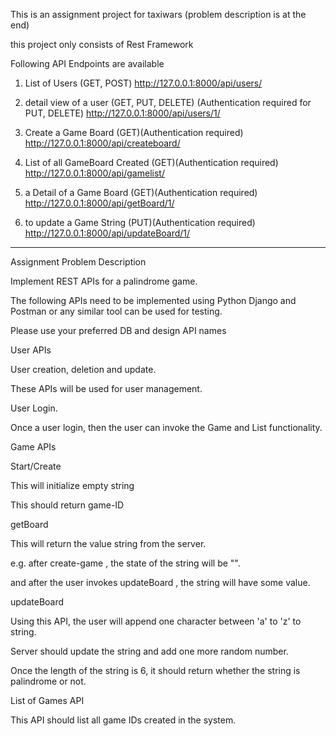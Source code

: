 This is an assignment project for taxiwars (problem description is at the end)

this project only consists of Rest Framework

Following API Endpoints are available 

1. List of Users (GET, POST)
http://127.0.0.1:8000/api/users/

2. detail view of a user (GET, PUT, DELETE) (Authentication required for PUT, DELETE)
http://127.0.0.1:8000/api/users/1/

3. Create a Game Board (GET)(Authentication required)
http://127.0.0.1:8000/api/createboard/

4. List of all GameBoard Created (GET)(Authentication required)
http://127.0.0.1:8000/api/gamelist/

5. a Detail of a Game Board (GET)(Authentication required)
http://127.0.0.1:8000/api/getBoard/1/

6. to update a Game String (PUT)(Authentication required)
http://127.0.0.1:8000/api/updateBoard/1/

---------------------------------------------------------------------------------------------

Assignment Problem Description

Implement REST APIs for a palindrome game.

The following APIs need to be implemented using Python Django and Postman or any similar tool can be used for testing.

Please use your preferred DB and design API names

User APIs

User creation, deletion and update.

These APIs will be used for user management.

User Login.

Once a user login, then the user can invoke the Game and List functionality.

Game APIs

Start/Create

This will initialize empty string

This should return game-ID

getBoard

This will return the value string from the server.

e.g. after create-game , the state of the string will be "".

and after the user invokes updateBoard , the string will have some value.

updateBoard

Using this API, the user will append one character between 'a' to 'z' to string.

Server should update the string and add one more random number.

Once the length of the string is 6, it should return whether the string is palindrome or not.

List of Games API

This API should list all game IDs created in the system.


